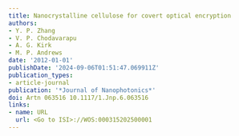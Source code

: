 ```yaml
---
title: Nanocrystalline cellulose for covert optical encryption
authors:
- Y. P. Zhang
- V. P. Chodavarapu
- A. G. Kirk
- M. P. Andrews
date: '2012-01-01'
publishDate: '2024-09-06T01:51:47.069911Z'
publication_types:
- article-journal
publication: '*Journal of Nanophotonics*'
doi: Artn 063516 10.1117/1.Jnp.6.063516
links:
- name: URL
  url: <Go to ISI>://WOS:000315202500001
---
```

